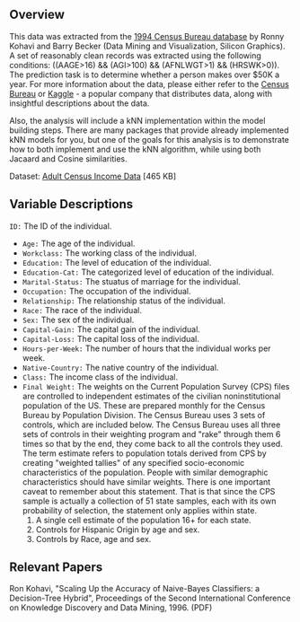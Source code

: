 ## Overview

This data was extracted from the [1994 Census Bureau database](http://www.census.gov/en.html) by Ronny Kohavi and Barry Becker (Data Mining and Visualization, Silicon Graphics). A set of reasonably clean records was extracted using the following conditions: ((AAGE>16) && (AGI>100) && (AFNLWGT>1) && (HRSWK>0)). The prediction task is to determine whether a person makes over $50K a year. For more information about the data, please either refer to the [Census Bureau](http://www.census.gov/en.html) or [Kaggle](https://www.kaggle.com/uciml/adult-census-income/home) - a popular company that distributes data, along with insightful descriptions about the data.

Also, the analysis will include a kNN implementation within the model building steps. There are many packages that provide already implemented kNN models for you, but one of the goals for this analysis is to demonstrate how to both implement and use the kNN algorithm, while using both Jacaard and Cosine similarities.

Dataset: [Adult Census Income Data](https://www.kaggle.com/uciml/adult-census-income/home) [465 KB]

## Variable Descriptions

`ID:` The ID of the individual.
- `Age:` The age of the individual.
- `Workclass:` The working class of the individual.
- `Education:` The level of education of the individual.
- `Education-Cat:` The categorized level of education of the individual.
- `Marital-Status:` The stuatus of marriage for the individual.
- `Occupation:` The occupation of the individual.
- `Relationship:` The relationship status of the individual.
- `Race:` The race of the individual.
- `Sex:` The sex of the individual.
- `Capital-Gain:` The capital gain of the individual.
- `Capital-Loss:` The capital loss of the individual.
- `Hours-per-Week:` The number of hours that the individual works per week.
- `Native-Country:` The native country of the individual.
- `Class:` The income class of the individual.
- `Final Weight:` The weights on the Current Population Survey (CPS) files are controlled to independent estimates of the civilian noninstitutional population of the US. These are prepared monthly for the Census Bureau by Population Division. The Census Bureau uses 3 sets of controls, which are included below. The Census Bureau uses all three sets of controls in their weighting program and "rake" through them 6 times so that by the end, they come back to all the controls they used. The term estimate refers to population totals derived from CPS by creating "weighted tallies" of any specified socio-economic characteristics of the population. People with similar demographic characteristics should have similar weights. There is one important caveat to remember about this statement. That is that since the CPS sample is actually a collection of 51 state samples, each with its own probability of selection, the statement only applies within state.
  1. A single cell estimate of the population 16+ for each state.
  2. Controls for Hispanic Origin by age and sex.
  3. Controls by Race, age and sex.  


## Relevant Papers
Ron Kohavi, "Scaling Up the Accuracy of Naive-Bayes Classifiers: a Decision-Tree Hybrid", Proceedings of the Second International Conference on Knowledge Discovery and Data Mining, 1996. (PDF)
